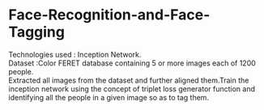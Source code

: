 # Face-Recognition-and-Face-Tagging
Technologies used : Inception Network. <br>Dataset :Color FERET database containing 5 or more images each of 1200 people.<br>Extracted all images from the dataset and further aligned them.Train the inception network using the concept of triplet loss generator function and identifying all the people in a given image so as to tag them.
